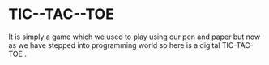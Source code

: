 # TIC--TAC--TOE
It is simply a game which we used to play using our pen and paper but now as we have stepped into programming world so here is a digital TIC-TAC-TOE .
